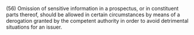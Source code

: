 (56) Omission of sensitive information in a prospectus, or in constituent parts thereof, should be allowed in certain circumstances by means of a derogation granted by the competent authority in order to avoid detrimental situations for an issuer.